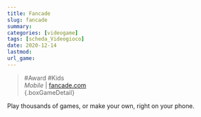 ```yaml
---
title: Fancade
slug: fancade
summary: 
categories: [videogame]
tags: [scheda_Videogioco]
date: 2020-12-14
lastmod: 
url_game: 
---
```

> #Award #Kids   
> *Mobile*  | [fancade.com](https://www.fancade.com/)  
{.boxGameDetail}

Play thousands of games, or make your own, right on your phone.



